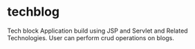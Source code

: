 # techblog
Tech block Application build using JSP and Servlet and Related Technologies. 
User can perform crud operations on blogs.

